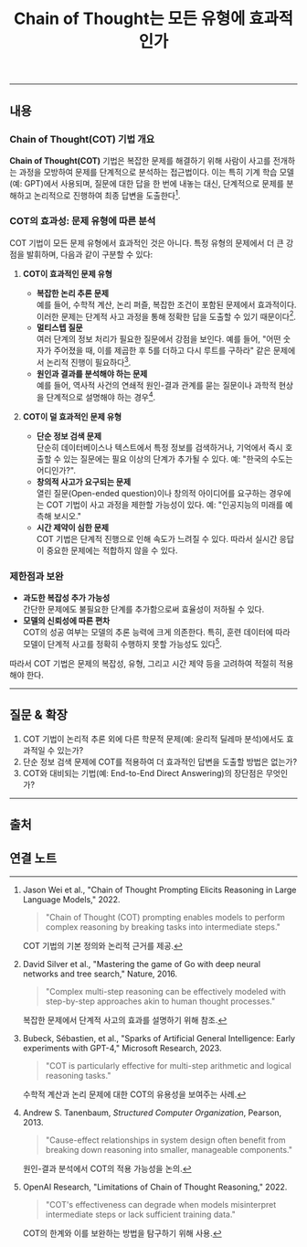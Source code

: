 ﻿---
tags:
  - 미완
  - 프롬프트엔지니어링
aliases: 
created: 2025-01-02
title: Chain of Thought는 모든 유형에 효과적인가
---

---

## 내용

### Chain of Thought(COT) 기법 개요

**Chain of Thought(COT)** 기법은 복잡한 문제를 해결하기 위해 사람이 사고를 전개하는 과정을 모방하여 문제를 단계적으로 분석하는 접근법이다. 이는 특히 기계 학습 모델(예: GPT)에서 사용되며, 질문에 대한 답을 한 번에 내놓는 대신, 단계적으로 문제를 분해하고 논리적으로 진행하여 최종 답변을 도출한다[^1].

### COT의 효과성: 문제 유형에 따른 분석

COT 기법이 모든 문제 유형에서 효과적인 것은 아니다. 특정 유형의 문제에서 더 큰 강점을 발휘하며, 다음과 같이 구분할 수 있다:

1. **COT이 효과적인 문제 유형**
   - **복잡한 논리 추론 문제**  
     예를 들어, 수학적 계산, 논리 퍼즐, 복잡한 조건이 포함된 문제에서 효과적이다. 이러한 문제는 단계적 사고 과정을 통해 정확한 답을 도출할 수 있기 때문이다[^2].
   - **멀티스텝 질문**  
     여러 단계의 정보 처리가 필요한 질문에서 강점을 보인다. 예를 들어, "어떤 숫자가 주어졌을 때, 이를 제곱한 후 5를 더하고 다시 루트를 구하라" 같은 문제에서 논리적 진행이 필요하다[^3].
   - **원인과 결과를 분석해야 하는 문제**  
     예를 들어, 역사적 사건의 연쇄적 원인-결과 관계를 묻는 질문이나 과학적 현상을 단계적으로 설명해야 하는 경우[^4].

2. **COT이 덜 효과적인 문제 유형**
   - **단순 정보 검색 문제**  
     단순히 데이터베이스나 텍스트에서 특정 정보를 검색하거나, 기억에서 즉시 호출할 수 있는 질문에는 필요 이상의 단계가 추가될 수 있다. 예: "한국의 수도는 어디인가?".
   - **창의적 사고가 요구되는 문제**  
     열린 질문(Open-ended question)이나 창의적 아이디어를 요구하는 경우에는 COT 기법이 사고 과정을 제한할 가능성이 있다. 예: "인공지능의 미래를 예측해 보시오."
   - **시간 제약이 심한 문제**  
     COT 기법은 단계적 진행으로 인해 속도가 느려질 수 있다. 따라서 실시간 응답이 중요한 문제에는 적합하지 않을 수 있다.

### 제한점과 보완

- **과도한 복잡성 추가 가능성**  
  간단한 문제에도 불필요한 단계를 추가함으로써 효율성이 저하될 수 있다.
- **모델의 신뢰성에 따른 편차**  
  COT의 성공 여부는 모델의 추론 능력에 크게 의존한다. 특히, 훈련 데이터에 따라 모델이 단계적 사고를 정확히 수행하지 못할 가능성도 있다[^5].

따라서 COT 기법은 문제의 복잡성, 유형, 그리고 시간 제약 등을 고려하여 적절히 적용해야 한다.

---

## 질문 & 확장

1. COT 기법이 논리적 추론 외에 다른 학문적 문제(예: 윤리적 딜레마 분석)에서도 효과적일 수 있는가?
2. 단순 정보 검색 문제에 COT를 적용하여 더 효과적인 답변을 도출할 방법은 없는가?
3. COT와 대비되는 기법(예: End-to-End Direct Answering)의 장단점은 무엇인가?

---

## 출처

[^1]: Jason Wei et al., "Chain of Thought Prompting Elicits Reasoning in Large Language Models," 2022.  

    > "Chain of Thought (COT) prompting enables models to perform complex reasoning by breaking tasks into intermediate steps."  

    COT 기법의 기본 정의와 논리적 근거를 제공.

[^2]: David Silver et al., "Mastering the game of Go with deep neural networks and tree search," Nature, 2016.  

    > "Complex multi-step reasoning can be effectively modeled with step-by-step approaches akin to human thought processes."  

    복잡한 문제에서 단계적 사고의 효과를 설명하기 위해 참조.

[^3]: Bubeck, Sébastien, et al., "Sparks of Artificial General Intelligence: Early experiments with GPT-4," Microsoft Research, 2023.  

    > "COT is particularly effective for multi-step arithmetic and logical reasoning tasks."  

    수학적 계산과 논리 문제에 대한 COT의 유용성을 보여주는 사례.

[^4]: Andrew S. Tanenbaum, *Structured Computer Organization*, Pearson, 2013.  

    > "Cause-effect relationships in system design often benefit from breaking down reasoning into smaller, manageable components."  

    원인-결과 분석에서 COT의 적용 가능성을 논의.

[^5]: OpenAI Research, "Limitations of Chain of Thought Reasoning," 2022.  

    > "COT's effectiveness can degrade when models misinterpret intermediate steps or lack sufficient training data."  

    COT의 한계와 이를 보완하는 방법을 탐구하기 위해 사용.

## 연결 노트










